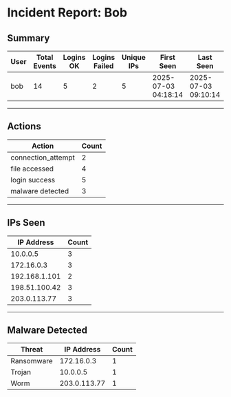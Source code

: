 # Incident Report: Bob

## Summary
| User | Total Events | Logins OK | Logins Failed | Unique IPs | First Seen | Last Seen | Threats Seen |
|------|--------------|-----------|---------------|------------|---------------------|---------------------|-----------------------------|
| bob | 14 | 5 | 2 | 5 | 2025-07-03 04:18:14 | 2025-07-03 09:10:14 | Ransomware, Trojan, Worm |

---

## Actions
| Action | Count |
|-------------------|-------|
| connection_attempt| 2 |
| file accessed | 4 |
| login success | 5 |
| malware detected | 3 |

---

## IPs Seen
| IP Address | Count |
|-----------------|-------|
| 10.0.0.5 | 3 |
| 172.16.0.3 | 3 |
| 192.168.1.101 | 2 |
| 198.51.100.42 | 3 |
| 203.0.113.77 | 3 |

---

## Malware Detected
| Threat | IP Address | Count |
|--------------|--------------|-------|
| Ransomware | 172.16.0.3 | 1 |
| Trojan | 10.0.0.5 | 1 |
| Worm | 203.0.113.77 | 1 |
